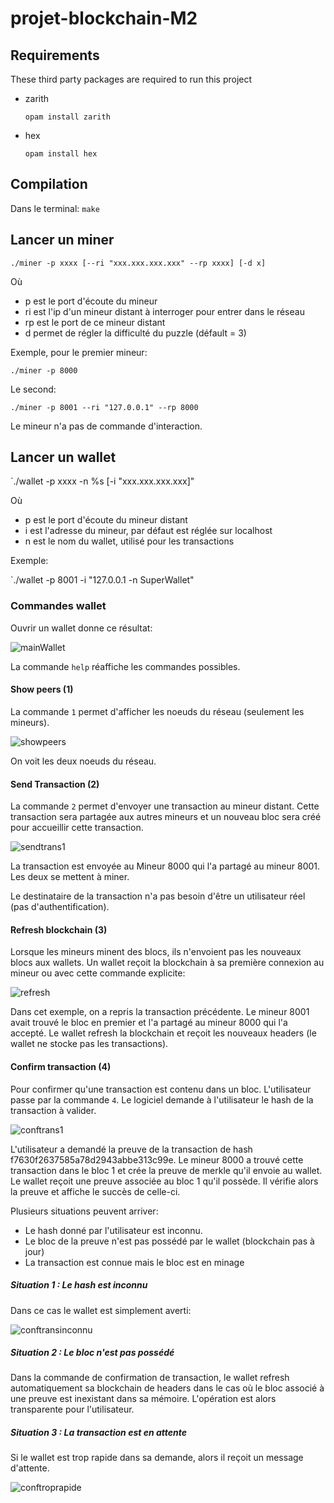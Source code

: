 # projet-blockchain-M2

## Requirements

These third party packages are required to run this project

- zarith

    `opam install zarith`

- hex

    `opam install hex`

## Compilation

Dans le terminal: `make`

## Lancer un miner

`./miner -p xxxx [--ri "xxx.xxx.xxx.xxx" --rp xxxx] [-d x]`

Où
- p est le port d'écoute du mineur
- ri est l'ip d'un mineur distant à interroger pour entrer dans le réseau
- rp est le port de ce mineur distant
- d permet de régler la difficulté du puzzle (défault = 3)

Exemple, pour le premier mineur:

`./miner -p 8000`

Le second:

`./miner -p 8001 --ri "127.0.0.1" --rp 8000`

Le mineur n'a pas de commande d'interaction.

## Lancer un wallet

`./wallet -p xxxx -n %s [-i "xxx.xxx.xxx.xxx]"

Où
- p est le port d'écoute du mineur distant
- i est l'adresse du mineur, par défaut est réglée sur localhost
- n est le nom du wallet, utilisé pour les transactions

Exemple:

`./wallet -p 8001 -i "127.0.0.1 -n SuperWallet"

### Commandes wallet

Ouvrir un wallet donne ce résultat:

![mainWallet](https://i.imgur.com/HN0ybgx.png)

La commande `help` réaffiche les commandes possibles.

#### Show peers (1)

La commande `1` permet d'afficher les noeuds du réseau (seulement les mineurs).

![showpeers](https://i.imgur.com/DSxxD97.png)

On voit les deux noeuds du réseau.

#### Send Transaction (2)

La commande `2` permet d'envoyer une transaction au mineur distant. Cette transaction sera partagée aux autres mineurs
et un nouveau bloc sera créé pour accueillir cette transaction.

![sendtrans1](https://i.imgur.com/hieakWr.png)

La transaction est envoyée au Mineur 8000 qui l'a partagé au mineur 8001. Les deux se mettent à miner.

Le destinataire de la transaction n'a pas besoin d'être un utilisateur réel (pas d'authentification).

#### Refresh blockchain (3)

Lorsque les mineurs minent des blocs, ils n'envoient pas les nouveaux blocs aux wallets. Un wallet reçoit la blockchain à sa première
connexion au mineur ou avec cette commande explicite:

![refresh](https://i.imgur.com/LhdUV6a.png)

Dans cet exemple, on a repris la transaction précédente. Le mineur 8001 avait trouvé le bloc en premier et l'a partagé au mineur 8000 qui l'a accepté.
Le wallet refresh la blockchain et reçoit les nouveaux headers (le wallet ne stocke pas les transactions).

#### Confirm transaction (4)

Pour confirmer qu'une transaction est contenu dans un bloc. L'utilisateur passe par la commande `4`.
Le logiciel demande à l'utilisateur le hash de la transaction à valider.

![conftrans1](https://i.imgur.com/31T6Grq.png)

L'utilisateur a demandé la preuve de la transaction de hash f7630f2637585a78d2943abbe313c99e.
Le mineur 8000 a trouvé cette transaction dans le bloc 1 et crée la preuve de merkle qu'il envoie au wallet.
Le wallet reçoit une preuve associée au bloc 1 qu'il possède. Il vérifie alors la preuve et affiche le succès de celle-ci.

Plusieurs situations peuvent arriver:
- Le hash donné par l'utilisateur est inconnu.
- Le bloc de la preuve n'est pas possédé par le wallet (blockchain pas à jour)
- La transaction est connue mais le bloc est en minage

##### Situation 1 : Le hash est inconnu

Dans ce cas le wallet est simplement averti:

![conftransinconnu](https://i.imgur.com/S2ZM6u7.png)


##### Situation 2 : Le bloc n'est pas possédé

Dans la commande de confirmation de transaction, le wallet refresh automatiquement sa blockchain de headers dans le cas où le bloc 
associé à une preuve est inexistant dans sa mémoire. L'opération est alors transparente pour l'utilisateur.


##### Situation 3 : La transaction est en attente

Si le wallet est trop rapide dans sa demande, alors il reçoit un message d'attente.

![conftroprapide](https://i.imgur.com/G2xAL1a.png)
